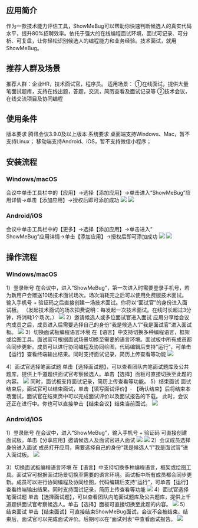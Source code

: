 ## 应用简介
作为一款技术能力评估工具，ShowMeBug可以帮助你快速判断候选人的真实代码水平，提升80%招聘效率。依托于强大的在线编程面试环境，面试可记录、可分析、可复盘，让你轻松识别候选人的编程能力和业务经验。技术面试，就用ShowMeBug。

## 推荐人群及场景
推荐人群：企业HR，技术面试官，程序员。
适用场景：
①在线面试，提供大量笔面试题库，支持在线出题，答题，交流，简历查看及面试记录等
②技术会议，在线交流项目及协同编程

## 使用条件
版本要求
腾讯会议3.9.0及以上版本
系统要求
桌面端支持Windows、Mac，暂不支持Linux；
移动端支持Android、iOS，暂不支持微信小程序；

## 安装流程
### Windows/macOS
会议中单击工具栏中的【应用】->选择【添加应用】->单击进入“ShowMeBug”应用详情->单击【添加应用】->授权后即可添加成功
![](https://qcloudimg.tencent-cloud.cn/raw/02ce5c64846ca69cbe45fcf3cb1cb46e.png)
![](https://qcloudimg.tencent-cloud.cn/raw/e3b873b8ffb002f2eb6db0b443268374.png)
### Android/iOS
会议中单击工具栏中的【更多】->选择【添加应用】->单击进入“ ShowMeBug”应用详情->单击【添加应用】->授权后即可添加成功
![](https://qcloudimg.tencent-cloud.cn/raw/3a674b39f899072ed9e2c5386cd98440.png)
![](https://qcloudimg.tencent-cloud.cn/raw/dd410418cb0b6725985aeda805447431.png)

## 操作流程
### Windows/macOS
1）登录账号
在会议中，进入“ShowMeBug”，第一次进入时需要登录手机号，若为新用户会赠送10场技术面试场次。场次消耗完之后可以使用免费版技术面试。输入手机号 + 验证码之后直接创建一场技术面试。你将以“面试官”的身份进入面试板。
（发起技术面试的场次扣费说明：每发起一次技术面试。在线时长超过3分钟，将消耗1个场次。）
![](https://qcloudimg.tencent-cloud.cn/raw/3da147980e0b16363d0cf889718535b4.png)
2）邀请候选人或多位面试官进入面试
应用分享给会议内成员之后，成员进入后需要选择自己的身份“我是候选人”/“我是面试官”进入面试板。
![](https://qcloudimg.tencent-cloud.cn/raw/d43533db957fc327b43ace246cd8a0d8.png)
3）切换面试板编程语言环境
在【语言】中支持切换多种编程语言，框架或绘图工具。面试官可根据面试场景切换至需要的语言环境。面试板中所有成员都会同步更新。成员可以进行协同编程及协同绘图，代码编辑后支持“运行”，可单击【运行】查看终端输出结果。同时支持面试记录，简历上传查看等功能
![](https://qcloudimg.tencent-cloud.cn/raw/1dcfd4b3396532dbd4730fc84abbc16b.png)

4）面试官选择笔面试题
单击【选择面试题】，可以查看团队内笔面试题库及公共题库，提供上千道题供面试官考察候选人。单击【选择】面板可直接切换至此题的内容。
![](https://qcloudimg.tencent-cloud.cn/raw/de28ff071298ebe64ca194e008832e7c.png)
同时，面试板支持面试记录，简历上传查看等功能。
5）结束面试
面试结束后，面试官可以结束面试，单击【填写面试评价】- 【确认结束】后将结束本场面试，面试官在结束页中可以完成面试评价以及面试报告的下载。
此时，会议还正在进行中。你也可以直接单击【结束会议】结束当前面试。
![](https://qcloudimg.tencent-cloud.cn/raw/6019d2ec4e208b23c2575fd1c09b1feb.png)
### Android/iOS
1）登录账号
在会议中，进入“ShowMeBug”，输入手机号 + 验证码 可直接创建面试板。单击【分享应用】邀请候选人及面试官进入面试
![](https://qcloudimg.tencent-cloud.cn/raw/4735930a32d75ea24c0ca6a048f59c89.png)
![](https://qcloudimg.tencent-cloud.cn/raw/8a5f799ab3e981c07a8c669a6ce565ae.png)
2）会议成员选择身份进入面试
成员打开应用，需要选择自己的身份“我是候选人”/“我是面试官”进入面试板。
![](https://qcloudimg.tencent-cloud.cn/raw/40775c121f391d92fb0db5e56c0ab1fa.png)

3）切换面试板编程语言环境
在【语言】中支持切换多种编程语言，框架或绘图工具。面试官可根据面试场景切换至需要的语言环境。面试板中所有成员都会同步更新。成员可以进行协同编程及协同绘图，代码编辑后支持“运行”，可单击【运行】查看终端输出结果。同时支持面试记录，简历上传查看等功能
![](https://qcloudimg.tencent-cloud.cn/raw/e0b8d1f4bcabab7abe0991fe9f16b5bf.png)
4）面试官选择笔面试题
单击【选择面试题】，可以查看团队内笔面试题库及公共题库，提供上千道题供面试官考察候选人。单击【选择】面板可直接切换至此题的内容。
![](https://qcloudimg.tencent-cloud.cn/raw/a0e4f486b2eb7227ba63df836a435a01.png)
5）结束面试
单击【结束面试】可直接结束ShowMeBug面试，会议不会被结束。结束后，面试官可以完成面试评价。后期可以在“面试列表”中查看面试报告。
![](https://qcloudimg.tencent-cloud.cn/raw/68f53288098c3b43da8c5f89aec2fc2d.png)
